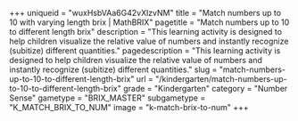 +++
uniqueid = "wuxHsbVAa6G42vXlzvNM"
title = "Match numbers up to 10 with varying length brix | MathBRIX"
pagetitle = "Match numbers up to 10 to different length brix"
description = "This learning activity is designed to help children visualize the relative value of numbers and instantly recognize (subitize) different quantities."
pagedescription = "This learning activity is designed to help children visualize the relative value of numbers and instantly recognize (subitize) different quantities."
slug = "match-numbers-up-to-10-to-different-length-brix"
url = "/kindergarten/match-numbers-up-to-10-to-different-length-brix"
grade = "Kindergarten"
category = "Number Sense"
gametype = "BRIX_MASTER"
subgametype = "K_MATCH_BRIX_TO_NUM"
image = "k-match-brix-to-num"
+++